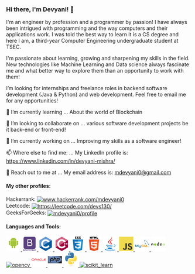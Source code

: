 ### Hi there, I'm Devyani! 👋

I'm an engineer by profession and a programmer by passion!
I have always been intrigued with programming and the way computers and their applications work. I was told the best way to learn it is a CS degree and here I am, a third-year Computer Engineering undergraduate student at TSEC.

I'm passionate about learning, growing and sharpening my skills in the field. New technologies like Machine Learning and Data science always fascinate me and what better way to explore them than an opportunity to work with them!

I’m looking for internships and freelance roles in backend software development (Java & Python) and web development. 
Feel free to email me for any opportunities!

🌱 I’m currently learning ... About the world of Blockchain

👯 I’m looking to collaborate on ... various software development projects be it back-end or front-end!

🔭 I’m currently working on ... Improving my skills as a software engineer!

📫 Where else to find me: ... My LinkedIn profile is: https://www.linkedin.com/in/devyani-mishra/
                      
💬 Reach out to me at ... My email address is: mdevyani0@gmail.com 

<h4 align="left">My other profiles:</h4>
<p align="left">
Hackerrank: <a href="https://www.hackerrank.com/www.hackerrank.com/mdevyani0" target="blank">  <img align="center" src="https://raw.githubusercontent.com/rahuldkjain/github-profile-readme-generator/neutral-icons/src/images/icons/Social/hackerrank.svg" alt="www.hackerrank.com/mdevyani0" height="30" width="40" /></a><br>
Leetcode: <a href="https://www.leetcode.com/https://leetcode.com/devs130/" target="blank">  <img align="center" src="https://raw.githubusercontent.com/rahuldkjain/github-profile-readme-generator/neutral-icons/src/images/icons/Social/leet-code.svg" alt="https://leetcode.com/devs130/" height="30" width="40" /></a><br>
GeeksForGeeks: <a href="https://auth.geeksforgeeks.org/user/mdevyani0/profile" target="blank">  <img align="center" src="https://raw.githubusercontent.com/rahuldkjain/github-profile-readme-generator/neutral-icons/src/images/icons/Social/geeks-for-geeks.svg" alt="mdevyani0/profile" height="30" width="40" /></a><br>
</p>

<h4 align="left">Languages and Tools:</h4>
<p align="left"> <a href="https://developer.android.com" target="_blank"> <img src="https://raw.githubusercontent.com/devicons/devicon/master/icons/android/android-original-wordmark.svg" alt="android" width="40" height="40"/> </a> <a href="https://getbootstrap.com" target="_blank"> 
<img src="https://raw.githubusercontent.com/devicons/devicon/master/icons/bootstrap/bootstrap-plain-wordmark.svg" alt="bootstrap" width="40" height="40"/> </a> <a href="https://www.cprogramming.com/" target="_blank"> <img src="https://raw.githubusercontent.com/devicons/devicon/master/icons/c/c-original.svg" alt="c" width="40" height="40"/> </a> <a href="https://www.w3schools.com/cpp/" target="_blank"> <img src="https://raw.githubusercontent.com/devicons/devicon/master/icons/cplusplus/cplusplus-original.svg" alt="cplusplus" width="40" height="40"/> </a> <a href="https://www.w3schools.com/css/" target="_blank"> 
<img src="https://raw.githubusercontent.com/devicons/devicon/master/icons/css3/css3-original-wordmark.svg" alt="css3" width="40" height="40"/> </a> <a href="https://www.w3.org/html/" target="_blank"> <img src="https://raw.githubusercontent.com/devicons/devicon/master/icons/html5/html5-original-wordmark.svg" alt="html5" width="40" height="40"/> </a> <a href="https://www.java.com" target="_blank"> <img src="https://raw.githubusercontent.com/devicons/devicon/master/icons/java/java-original.svg" alt="java" width="40" height="40"/> </a> <a href="https://developer.mozilla.org/en-US/docs/Web/JavaScript" target="_blank"> 
<img src="https://raw.githubusercontent.com/devicons/devicon/master/icons/javascript/javascript-original.svg" alt="javascript" width="40" height="40"/> </a> <a href="https://www.mysql.com/" target="_blank"> <img src="https://raw.githubusercontent.com/devicons/devicon/master/icons/mysql/mysql-original-wordmark.svg" alt="mysql" width="40" height="40"/> </a> <a href="https://nodejs.org" target="_blank"> <img src="https://raw.githubusercontent.com/devicons/devicon/master/icons/nodejs/nodejs-original-wordmark.svg" alt="nodejs" width="40" height="40"/> </a> <a href="https://opencv.org/" target="_blank"> <img src="https://www.vectorlogo.zone/logos/opencv/opencv-icon.svg" alt="opencv" width="40" height="40"/> </a> <a href="https://www.oracle.com/" target="_blank">  
<img src="https://raw.githubusercontent.com/devicons/devicon/master/icons/oracle/oracle-original.svg" alt="oracle" width="40" height="40"/> </a> <a href="https://www.php.net" target="_blank"> <img src="https://raw.githubusercontent.com/devicons/devicon/master/icons/php/php-original.svg" alt="php" width="40" height="40"/> </a> <a href="https://www.python.org" target="_blank">   
<img src="https://raw.githubusercontent.com/devicons/devicon/master/icons/python/python-original.svg" alt="python" width="40" height="40"/> </a> <a href="https://scikit-learn.org/" target="_blank"> <img src="https://upload.wikimedia.org/wikipedia/commons/0/05/Scikit_learn_logo_small.svg" alt="scikit_learn" width="40" height="40"/> </a> </p>

<!--
Here are some ideas to get you started:

- 
- 
- 🤔 I’m looking for help with ...
- 💬 Ask me about ...
- 
- 😄 Pronouns: ...
- ⚡ Fun fact: ...
-->
